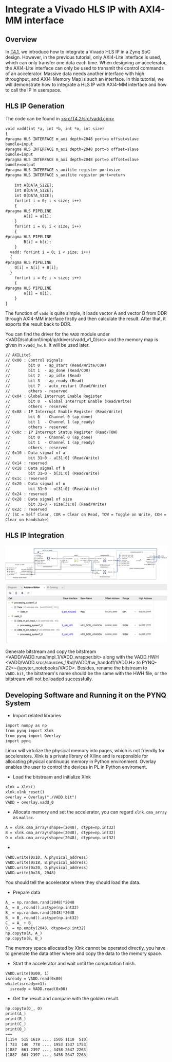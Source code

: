 # Integrate a Vivado HLS IP with AXI4-MM interface
## Overview
In [T4.1](T4.1.md), we introduce how to integrate a Vivado HLS IP in a Zynq SoC design. However, in the previous tutorial, only AXI4-Lite interface is used, which can only transfer one data each time. When designing an accelerator, the AXI4-Lite interface can only be used to transmit the control commands of an accelerator. Massive data needs another interface with high throughput, and AXI4-Memory Map is such an interface. In this tutorial, we will demonstrate how to integrate a HLS IP with AXI4-MM interface and how to call the IP in userspace.
## HLS IP Generation
The code can be found in [<src/T4.2/src/vadd.cpp>](src/T4.2/src/vadd.cpp)
```
void vadd(int *a, int *b, int *o, int size)
{
#pragma HLS INTERFACE m_axi depth=2048 port=a offset=slave bundle=input
#pragma HLS INTERFACE m_axi depth=2048 port=b offset=slave bundle=input
#pragma HLS INTERFACE m_axi depth=2048 port=o offset=slave bundle=output
#pragma HLS INTERFACE s_axilite register port=size
#pragma HLS INTERFACE s_axilite register port=return

	int A[DATA_SIZE];
	int B[DATA_SIZE];
	int O[DATA_SIZE];
	for(int i = 0; i < size; i++)
	{
#pragma HLS PIPELINE
		A[i] = a[i];
	}
	for(int i = 0; i < size; i++)
	{
#pragma HLS PIPELINE
		B[i] = b[i];
	}
  vadd: for(int i = 0; i < size; i++) 
  {
#pragma HLS PIPELINE
    O[i] = A[i] + B[i];
  }
	for(int i = 0; i < size; i++)
	{
#pragma HLS PIPELINE
		o[i] = O[i];
	}
}
```
The function of `vadd` is quite simple, it loads vector A and vector B from DDR through AXI4-MM interface firstly and then calculate the result. After that, it exports the result back to DDR. 

You can find the driver for the `VADD` module under <VADD/solution1/impl/ip/drivers/vadd_v1_0/src> and the memory map is given in `xvadd_hw.h`. It will be used later.
```
// AXILiteS
// 0x00 : Control signals
//        bit 0  - ap_start (Read/Write/COH)
//        bit 1  - ap_done (Read/COR)
//        bit 2  - ap_idle (Read)
//        bit 3  - ap_ready (Read)
//        bit 7  - auto_restart (Read/Write)
//        others - reserved
// 0x04 : Global Interrupt Enable Register
//        bit 0  - Global Interrupt Enable (Read/Write)
//        others - reserved
// 0x08 : IP Interrupt Enable Register (Read/Write)
//        bit 0  - Channel 0 (ap_done)
//        bit 1  - Channel 1 (ap_ready)
//        others - reserved
// 0x0c : IP Interrupt Status Register (Read/TOW)
//        bit 0  - Channel 0 (ap_done)
//        bit 1  - Channel 1 (ap_ready)
//        others - reserved
// 0x10 : Data signal of a
//        bit 31~0 - a[31:0] (Read/Write)
// 0x14 : reserved
// 0x18 : Data signal of b
//        bit 31~0 - b[31:0] (Read/Write)
// 0x1c : reserved
// 0x20 : Data signal of o
//        bit 31~0 - o[31:0] (Read/Write)
// 0x24 : reserved
// 0x28 : Data signal of size
//        bit 31~0 - size[31:0] (Read/Write)
// 0x2c : reserved
// (SC = Self Clear, COR = Clear on Read, TOW = Toggle on Write, COH = Clear on Handshake)
```
## HLS IP Integration
![HLS IP Integration](pic/T4/1.PNG)
![Assign Address](pic/T4/2.PNG)

Generate bitstream and copy the bitstream <VADD/VADD.runs/impl_1/VADD_wrapper.bit> along with the VADD.HWH <VADD/VADD.srcs/sources_1/bd/VADD/hw_handoff/VADD.H> to PYNQ-Z2<~/jupyter_notebooks/VADD>. Besides, rename the bitstream to `VADD.bit`, the bitstream's name should be the same with the HWH file, or the bitstream will not be loaded successfully.
## Developing Software and Running it on the PYNQ System
- Import related libraries
```
import numpy as np
from pynq import Xlnk
from pynq import Overlay
import pynq
```
Linux will virtulize the physical memory into pages, which is not friendly for accelerators. Xlnk is a private library of Xilinx and is responsible for allocating physical continuous memory in Python environment. Overlay enables the user to control the devices in PL in Python enviroment.
- Load the bitstream and initialize Xlnk
```
xlnk = Xlnk()
xlnk.xlnk_reset()
overlay = Overlay("./VADD.bit")
VADD = overlay.vadd_0
```
- Allocate memory and set the accelerator, you can regard `xlnk.cma_array` as `malloc`.
```
A = xlnk.cma_array(shape=(2048), dtype=np.int32)
B = xlnk.cma_array(shape=(2048), dtype=np.int32)
O = xlnk.cma_array(shape=(2048), dtype=np.int32)
```
- 
``` Set the parameters of the accelerator.
VADD.write(0x10, A.physical_address)
VADD.write(0x18, B.physical_address)
VADD.write(0x20, O.physical_address)
VADD.write(0x28, 2048)
```
You should tell the accelerator where they should load the data. 

- Prepare data
```
A_ = np.random.rand(2048)*2048
A_ = A_.round().astype(np.int32)
B_ = np.random.rand(2048)*2048
B_ = B_.round().astype(np.int32)
C_ = A_ + B_
O_ = np.empty(2048, dtype=np.int32)
np.copyto(A, A_)
np.copyto(B, B_)
```
The memory space allocated by Xlnk cannot be operated directly, you have to generate the data other where and copy the data to the memory space.
- Start the accelerator and wait until the computation finish.
```
VADD.write(0x00, 1)
isready = VADD.read(0x00)
while(isready==1):
  isready = VADD.read(0x00)
```

- Get the result and compare with the golden result.
```
np.copyto(O_, O)
print(A_)
print(B_)
print(C_)
print(O_)
===
[1154  515 1619 ..., 1505 1110  510]
[ 733  146  778 ..., 1953 1537 1753]
[1887  661 2397 ..., 3458 2647 2263]
[1887  661 2397 ..., 3458 2647 2263]
```